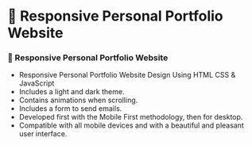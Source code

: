 # 💼 Responsive Personal Portfolio Website
<!-- ## [Watch it on youtube](https://youtu.be/5-_2z-DdWng) -->
### 💼 Responsive Personal Portfolio Website

- Responsive Personal Portfolio Website Design Using HTML CSS & JavaScript
- Includes a light and dark theme.
- Contains animations when scrolling.
- Includes a form to send emails.
- Developed first with the Mobile First methodology, then for desktop.
- Compatible with all mobile devices and with a beautiful and pleasant user interface.
<!-- 
💙 Join the channel to see more videos like this. [Bedimcode](https://www.youtube.com/c/Bedimcode)

![preview img](/preview.png) -->

